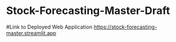 # Stock-Forecasting-Master-Draft

#Link to Deployed Web Application
https://stock-forecasting-master.streamlit.app
